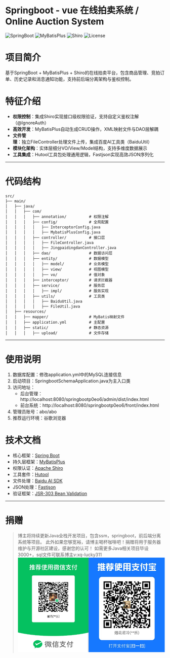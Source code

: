 # Springboot - vue 在线拍卖系统 / Online Auction System

![SpringBoot](https://img.shields.io/badge/SpringBoot-2.x-brightgreen)
![MyBatisPlus](https://img.shields.io/badge/MyBatisPlus-2.3-orange)
![Shiro](https://img.shields.io/badge/Shiro-1.3.2-blue)
![License](https://img.shields.io/badge/License-Apache2.0-orange)

# 项目简介  
基于SpringBoot + MyBatisPlus + Shiro的在线拍卖平台，包含商品管理、竞拍订单、历史记录和消息通知功能，支持前后端分离架构与鉴权控制。

# 特征介绍  
- ​**权限控制**：集成Shiro实现接口级权限验证，支持自定义鉴权注解（@IgnoreAuth）  
- ​**高效开发**：MyBatisPlus自动生成CRUD操作，XML映射文件与DAO层解耦  
- ​**文件管理**：独立FileController处理文件上传，集成百度AI工具类（BaiduUtil）  
- ​**模块化架构**：实体层细分VO/View/Model结构，支持多维度数据展示  
- ​**工具集成**：Hutool工具包处理通用逻辑，Fastjson实现高效JSON序列化  
---

# 代码结构 
```
src/
├── main/
│   ├── java/
│   │   ├── com/
│   │   │   ├── annotation/          # 权限注解
│   │   │   ├── config/              # 全局配置
│   │   │   │   ├── InterceptorConfig.java
│   │   │   │   ├── MybatisPlusConfig.java
│   │   │   ├── controller/          # 接口层
│   │   │   │   ├── FileController.java
│   │   │   │   ├── JingpaidingdanController.java
│   │   │   ├── dao/                 # 数据访问层
│   │   │   ├── entity/              # 数据模型
│   │   │   │   ├── model/           # 业务模型
│   │   │   │   ├── view/            # 视图模型
│   │   │   │   ├── vo/              # 值对象
│   │   │   ├── interceptor/         # 请求拦截器
│   │   │   ├── service/             # 服务层
│   │   │   │   ├── impl/            # 服务实现
│   │   │   ├── utils/               # 工具类
│   │   │   │   ├── BaiduUtil.java
│   │   │   │   ├── FileUtil.java
│   ├── resources/
│   │   ├── mapper/                  # MyBatis映射文件
│   │   ├── application.yml          # 主配置
│   │   ├── static/                  # 静态资源
│   │   │   ├── upload/              # 文件存储
```
---

# 使用说明
1. 数据库配置：修改application.yml中的MySQL连接信息
2. 启动项目：SpringbootSchemaApplication.java为主入口类
3. 访问地址：
   - 后台管理：http://localhost:8080/springbootp0eo6/admin/dist/index.html 
   - 前台系统：http://localhost:8080/springbootp0eo6/front/index.html
4. 管理员账号：abo/abo
5. 推荐运行环境：谷歌浏览器

# 技术文档
* 核心框架：[Spring Boot](https://spring.io/projects/spring-boot)
* 持久层框架：[MyBatisPlus](https://mp.baomidou.com)
* 权限认证：[Apache Shiro](https://shiro.apache.org)
* 工具套件：[Hutool](https://hutool.cn)
* 文件处理：[Baidu AI SDK](https://ai.baidu.com/sdk)
* JSON处理：[Fastjson](https://github.com/alibaba/fastjson)
* 验证框架：[JSR-303 Bean Validation](https://beanvalidation.org)
---

# 捐赠
> 博主将持续更新Java全栈开发项目，包含ssm，springboot，前后端分离系统等项目。
> 此外如果您够宽裕，请博主喝杯咖啡吧！捐赠将用于服务器维护与开源社区建设，感谢您的认可！
> 如需更多Java相关项目毕设3000+，sql文件可联系博主v:xq-lucky311
![输入图片说明](%E7%91%9E%E5%B9%B8%EF%BC%81%E7%91%9E%E5%B9%B8%EF%BC%81.png)
